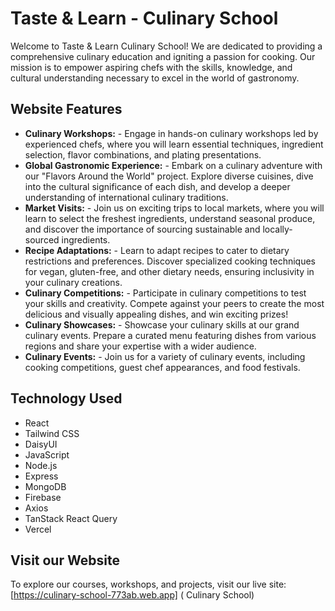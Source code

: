 # Taste & Learn - Culinary School #

Welcome to Taste & Learn Culinary School! We are dedicated to providing a comprehensive culinary education and igniting a passion for cooking. Our mission is to empower aspiring chefs with the skills, knowledge, and cultural understanding necessary to excel in the world of gastronomy.

## Website Features ##

* **Culinary Workshops:** - Engage in hands-on culinary workshops led by experienced chefs, where you will learn essential techniques, ingredient selection, flavor combinations, and plating presentations.
* **Global Gastronomic Experience:** - Embark on a culinary adventure with our "Flavors Around the World" project. Explore diverse cuisines, dive into the cultural significance of each dish, and develop a deeper understanding of international culinary traditions.
* **Market Visits:** - Join us on exciting trips to local markets, where you will learn to select the freshest ingredients, understand seasonal produce, and discover the importance of sourcing sustainable and locally-sourced ingredients.
* **Recipe Adaptations:** - Learn to adapt recipes to cater to dietary restrictions and preferences. Discover specialized cooking techniques for vegan, gluten-free, and other dietary needs, ensuring inclusivity in your culinary creations.
* **Culinary Competitions:** - Participate in culinary competitions to test your skills and creativity. Compete against your peers to create the most delicious and visually appealing dishes, and win exciting prizes!
* **Culinary Showcases:** - Showcase your culinary skills at our grand culinary events. Prepare a curated menu featuring dishes from various regions and share your expertise with a wider audience.
* **Culinary Events:** - Join us for a variety of culinary events, including cooking competitions, guest chef appearances, and food festivals.

## Technology Used ##

* React
* Tailwind CSS
* DaisyUI
* JavaScript
* Node.js
* Express
* MongoDB
* Firebase
* Axios
* TanStack React Query
* Vercel

## Visit our Website ##

To explore our courses, workshops, and projects, visit our live site: [https://culinary-school-773ab.web.app] ( Culinary School)
